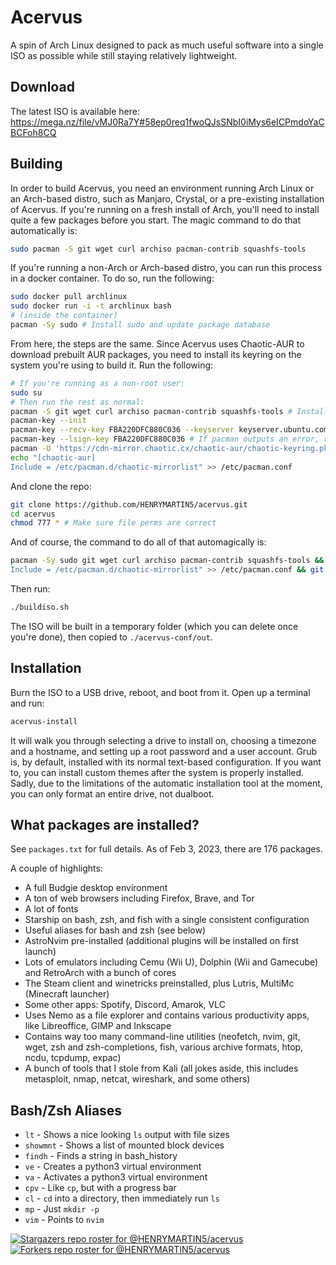 # Acervus
A spin of Arch Linux designed to pack as much useful software into a single ISO as possible while still staying relatively lightweight.

## Download
The latest ISO is available here:
https://mega.nz/file/vMJ0Ra7Y#58ep0req1fwoQJsSNbI0iMys6eICPmdoYaCBCFoh8CQ

## Building
In order to build Acervus, you need an environment running Arch Linux or an Arch-based distro, such as Manjaro, Crystal, or a pre-existing installation of Acervus. If you're running on a fresh install of Arch, you'll need to install quite a few packages before you start. The magic command to do that automatically is:

```bash
sudo pacman -S git wget curl archiso pacman-contrib squashfs-tools
```

If you're running a non-Arch or Arch-based distro, you can run this process in a docker container. To do so, run the following:

```bash
sudo docker pull archlinux
sudo docker run -i -t archlinux bash
# (inside the container)
pacman -Sy sudo # Install sudo and update package database
```

From here, the steps are the same. Since Acervus uses Chaotic-AUR to download prebuilt AUR packages, you need to install its keyring on the system you're using to build it. Run the following:

```bash
# If you're running as a non-root user:
sudo su
# Then run the rest as normal:
pacman -S git wget curl archiso pacman-contrib squashfs-tools # Install needed packages
pacman-key --init
pacman-key --recv-key FBA220DFC880C036 --keyserver keyserver.ubuntu.com
pacman-key --lsign-key FBA220DFC880C036 # If pacman outputs an error, run pacman-key --init again
pacman -U 'https://cdn-mirror.chaotic.cx/chaotic-aur/chaotic-keyring.pkg.tar.zst' 'https://cdn-mirror.chaotic.cx/chaotic-aur/chaotic-mirrorlist.pkg.tar.zst'
echo "[chaotic-aur]
Include = /etc/pacman.d/chaotic-mirrorlist" >> /etc/pacman.conf
```

And clone the repo:

```bash
git clone https://github.com/HENRYMARTIN5/acervus.git
cd acervus
chmod 777 * # Make sure file perms are correct
```

And of course, the command to do all of that automagically is:

```bash
pacman -Sy sudo git wget curl archiso pacman-contrib squashfs-tools && pacman-key --init && pacman-key --recv-key FBA220DFC880C036 --keyserver keyserver.ubuntu.com && pacman-key --lsign-key FBA220DFC880C036 && pacman -U 'https://cdn-mirror.chaotic.cx/chaotic-aur/chaotic-keyring.pkg.tar.zst' 'https://cdn-mirror.chaotic.cx/chaotic-aur/chaotic-mirrorlist.pkg.tar.zst' && echo "[chaotic-aur]
Include = /etc/pacman.d/chaotic-mirrorlist" >> /etc/pacman.conf && git clone https://github.com/HENRYMARTIN5/acervus.git && cd acervus && chmod 777 *
```

Then run:

```bash
./buildiso.sh
```

The ISO will be built in a temporary folder (which you can delete once you're done), then copied to `./acervus-conf/out`.

## Installation

Burn the ISO to a USB drive, reboot, and boot from it. Open up a terminal and run:

```bash
acervus-install
```

It will walk you through selecting a drive to install on, choosing a timezone and a hostname, and setting up a root password and a user account. Grub is, by default, installed with its normal text-based configuration. If you want to, you can install custom themes after the system is properly installed. Sadly, due to the limitations of the automatic installation tool at the moment, you can only format an entire drive, not dualboot.

## What packages are installed?

See `packages.txt` for full details. As of Feb 3, 2023, there are 176 packages.

A couple of highlights:
- A full Budgie desktop environment
- A ton of web browsers including Firefox, Brave, and Tor
- A lot of fonts
- Starship on bash, zsh, and fish with a single consistent configuration
- Useful aliases for bash and zsh (see below)
- AstroNvim pre-installed (additional plugins will be installed on first launch)
- Lots of emulators including Cemu (Wii U), Dolphin (Wii and Gamecube) and RetroArch with a bunch of cores
- The Steam client and winetricks preinstalled, plus Lutris, MultiMc (Minecraft launcher)
- Some other apps: Spotify, Discord, Amarok, VLC
- Uses Nemo as a file explorer and contains various productivity apps, like Libreoffice, GIMP and Inkscape
- Contains way too many command-line utilities (neofetch, nvim, git, wget, zsh and zsh-completions, fish, various archive formats, htop, ncdu, tcpdump, expac)
- A bunch of tools that I stole from Kali (all jokes aside, this includes metasploit, nmap, netcat, wireshark, and some others)

## Bash/Zsh Aliases

- `lt` - Shows a nice looking `ls` output with file sizes
- `showmnt` - Shows a list of mounted block devices
- `findh` - Finds a string in bash_history
- `ve` - Creates a python3 virtual environment
- `va` - Activates a python3 virtual environment
- `cpv` - Like `cp`, but with a progress bar
- `cl` - `cd` into a directory, then immediately run `ls`
- `mp` - Just `mkdir -p`
- `vim` - Points to `nvim`

[![Stargazers repo roster for @HENRYMARTIN5/acervus](https://reporoster.com/stars/dark/HENRYMARTIN5/acervus)](https://github.com/HENRYMARTIN5/acervus/stargazers) [![Forkers repo roster for @HENRYMARTIN5/acervus](https://reporoster.com/forks/dark/HENRYMARTIN5/acervus)](https://github.com/HENRYMARTIN5/acervus/network/members)
